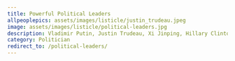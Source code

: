 ```yaml
---
title: Powerful Political Leaders
allpeoplepics: assets/images/listicle/justin_trudeau.jpeg
image: assets/images/listicle/political-leaders.jpg
description: Vladimir Putin, Justin Trudeau, Xi Jinping, Hillary Clinton, Tsai Ing-wen
category: Politician
redirect_to: /political-leaders/
--- 
```









